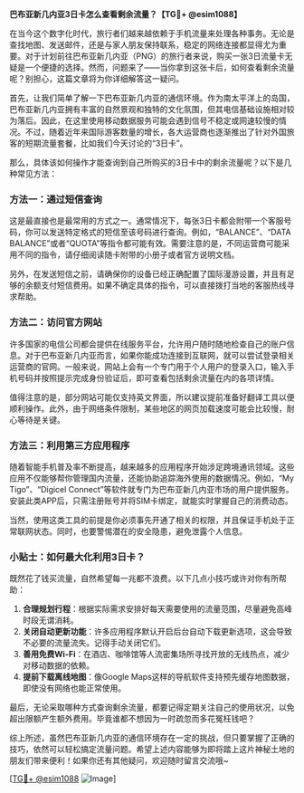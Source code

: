 **巴布亚新几内亚3日卡怎么查看剩余流量？【TG💪+ @esim1088】**

在当今这个数字化时代，旅行者们越来越依赖于手机流量来处理各种事务。无论是查找地图、发送邮件，还是与家人朋友保持联系，稳定的网络连接都显得尤为重要。对于计划前往巴布亚新几内亚（PNG）的旅行者来说，购买一张3日流量卡无疑是一个便捷的选择。然而，问题来了——当你拿到这张卡后，如何查看剩余流量呢？别担心，这篇文章将为你详细解答这一疑问。

首先，让我们简单了解一下巴布亚新几内亚的通信环境。作为南太平洋上的岛国，巴布亚新几内亚拥有丰富的自然景观和独特的文化氛围，但其电信基础设施相对较为落后。因此，在这里使用移动数据服务可能会遇到信号不稳定或网速较慢的情况。不过，随着近年来国际游客数量的增长，各大运营商也逐渐推出了针对外国旅客的短期流量套餐，比如我们今天讨论的“3日卡”。

那么，具体该如何操作才能查询到自己所购买的3日卡中的剩余流量呢？以下是几种常见方法：

### 方法一：通过短信查询
这是最直接也是最常用的方式之一。通常情况下，每张3日卡都会附带一个客服号码，你可以发送特定格式的短信至该号码进行查询。例如，“BALANCE”、“DATA BALANCE”或者“QUOTA”等指令都可能有效。需要注意的是，不同运营商可能采用不同的指令，请仔细阅读随卡附带的小册子或者官方说明文档。

另外，在发送短信之前，请确保你的设备已经正确配置了国际漫游设置，并且有足够的余额支付短信费用。如果不确定具体的指令，可以直接拨打当地的客服热线寻求帮助。

### 方法二：访问官方网站
许多国家的电信公司都会提供在线服务平台，允许用户随时随地检查自己的账户信息。对于巴布亚新几内亚而言，如果你能成功连接到互联网，就可以尝试登录相关运营商的官网。一般来说，网站上会有一个专门用于个人用户的登录入口，输入手机号码并按照提示完成身份验证后，即可查看包括剩余流量在内的各项详情。

值得注意的是，部分网站可能仅支持英文界面，所以建议提前准备好翻译工具以便顺利操作。此外，由于网络条件限制，某些地区的网页加载速度可能会比较慢，耐心等待是关键。

### 方法三：利用第三方应用程序
随着智能手机普及率不断提高，越来越多的应用程序开始涉足跨境通讯领域。这些应用不仅能够帮你管理国内流量，还能协助追踪海外使用的数据情况。例如，“My Tigo”、“Digicel Connect”等软件就专门为巴布亚新几内亚市场的用户提供服务。安装此类APP后，只需注册账号并将SIM卡绑定，就能实时掌握自己的消费动态。

当然，使用这类工具的前提是你必须事先开通了相关的权限，并且保证手机处于正常联网状态。同时，也要警惕潜在的安全隐患，避免泄露个人信息。

### 小贴士：如何最大化利用3日卡？
既然花了钱买流量，自然希望每一兆都不浪费。以下几点小技巧或许对你有所帮助：
1. **合理规划行程**：根据实际需求安排好每天需要使用的流量范围，尽量避免高峰时段无谓消耗。
2. **关闭自动更新功能**：许多应用程序默认开启后台自动下载更新选项，这会导致不必要的流量流失。记得手动关闭它们。
3. **善用免费Wi-Fi**：在酒店、咖啡馆等人流密集场所寻找开放的无线热点，减少对移动数据的依赖。
4. **提前下载离线地图**：像Google Maps这样的导航软件支持预先缓存地图数据，即使没有网络也能正常使用。

最后，无论采取哪种方式查询剩余流量，都要记得定期关注自己的使用状况，以免超出限额产生额外费用。毕竟谁都不想因为一时疏忽而多花冤枉钱吧？

综上所述，虽然巴布亚新几内亚的通信环境存在一定的挑战，但只要掌握了正确的技巧，依然可以轻松搞定流量问题。希望上述内容能够为即将踏上这片神秘土地的朋友们带来便利！如果你还有其他疑问，欢迎随时留言交流哦~

[[TG💪+ @esim1088](https://t.me/s/esim1088) ![Image](https://i.postimg.cc/4NQfJmqS/Snipaste-2025-05-13-00-14-12.png)]
